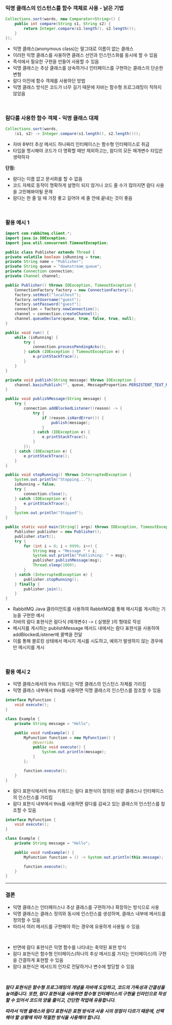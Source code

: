 ### 익명 클래스의 인스턴스를 함수 객체로 사용 - 낡은 기법

```java
Collections.sort(words, new Comparator<String>() {
	public int compare(String s1, String s2) {
		return Integer.compare(s1.length(), s2.length());
	}
});
```

-   익명 클래스(anonymous class)는 말그대로 이름이 없는 클래스
-   이러한 익명 클래스를 사용하면 클래스 선언과 인스턴스화를 동시에 할 수 있음
-   즉석에서 필요한 구현을 만들어 사용할 수 있음
-   익명 클래스는 추상 클래스를 상속하거나 인터페이스를 구현하는 클래스의 단순한 변형
-   람다 이전에 함수 객체를 사용하던 방법
-   익명 클래스 방식은 코드가 너무 길기 때문에 자바는 함수형 프로그래밍이 적하지 않았음

<br/>

### 람다를 사용한 함수 객체 - 익명 클래스 대체

```java
Collections.sort(words,
    (s1, s2) -> Integer.compare(s1.length(), s2.length()));
```

-   자바 8부터 추상 메서드 하나짜리 인터페이스는 함수형 인터페이스로 취급
-   타입을 명시해야 코드가 더 명확할 때만 제외하고는, 람다의 모든 매개변수 타입은 생략하자

**단점:**

-   람다는 이름 없고 문서화를 할 수 없음
-   코드 자체로 동작이 명확하게 설명이 되지 않거나 코드 줄 수가 많아지면 람다 사용을 고민해봐야될 문제
-   람다는 한 줄 일 때 가장 좋고 길어야 세 줄 안에 끝내는 것이 좋음

<br/>

### 활용 예시 1

```java
import com.rabbitmq.client.*;
import java.io.IOException;
import java.util.concurrent.TimeoutException;

public class Publisher extends Thread {
private volatile boolean isRunning = true;
private String name = "Publisher";
private String queue = "downstream_queue";
private Connection connection;
private Channel channel;

public Publisher() throws IOException, TimeoutException {
    ConnectionFactory factory = new ConnectionFactory();
    factory.setHost("localhost");
    factory.setUsername("guest");
    factory.setPassword("guest");
    connection = factory.newConnection();
    channel = connection.createChannel();
    channel.queueDeclare(queue, true, false, true, null);
}

public void run() {
    while (isRunning) {
        try {
            connection.processPendingAcks();
        } catch (IOException | TimeoutException e) {
            e.printStackTrace();
        }
    }
}

private void publish(String message) throws IOException {
    channel.basicPublish("", queue, MessageProperties.PERSISTENT_TEXT_PLAIN, message.getBytes());
}

public void publishMessage(String message) {
    try {
        connection.addBlockedListener((reason) -> {
            try {
                if (reason.isHardError()) {
                    publish(message);
                }
            } catch (IOException e) {
                e.printStackTrace();
            }
        });
    } catch (IOException e) {
        e.printStackTrace();
    }
}

public void stopRunning() throws InterruptedException {
    System.out.println("Stopping...");
    isRunning = false;
    try {
        connection.close();
    } catch (IOException e) {
        e.printStackTrace();
    }
    System.out.println("Stopped");
}

public static void main(String[] args) throws IOException, TimeoutException, InterruptedException {
    Publisher publisher = new Publisher();
    publisher.start();
    try {
        for (int i = 0; i < 9999; i++) {
            String msg = "Message " + i;
            System.out.println("Publishing: " + msg);
            publisher.publishMessage(msg);
            Thread.sleep(1000);
        }
    } catch (InterruptedException e) {
        publisher.stopRunning();
    } finally {
        publisher.join();
    }
}
```

-   RabbitMQ Java 클라이언트를 사용하여 RabbitMQ를 통해 메시지를 게시하는 기능을 구현한 예시
-   자바의 람다 표현식은 람다식 (매개변수) -> { 실행문 }의 형태로 작성
-   메시지를 게시하는 publishMessage 메서드 내에서는 람다 표현식을 사용하여 addBlockedListener에 콜백을 전달
-   이를 통해 블로킹 상태에서 메시지 게시를 시도하고, 예외가 발생하지 않는 경우에만 메시지를 게시

<br/>

### 활용 예시 2

-   익명 클래스에서의 this 키워드는 익명 클래스의 인스턴스 자체를 가리킴
-   익명 클래스 내부에서 this를 사용하면 익명 클래스의 인스턴스를 참조할 수 있음

```java
interface MyFunction {
    void execute();
}

class Example {
    private String message = "Hello";

    public void runExample() {
        MyFunction function = new MyFunction() {
            @Override
            public void execute() {
                System.out.println(message);
            }
        };

        function.execute();
    }
}
```

-   람다 표현식에서의 this 키워드는 람다 표현식이 정의된 바깥 클래스나 인터페이스의 인스턴스를 가리킴
-   람다 표현식 내부에서 this를 사용하면 람다를 감싸고 있는 클래스의 인스턴스를 참조할 수 있음

```java
interface MyFunction {
    void execute();
}

class Example {
    private String message = "Hello";

    public void runExample() {
        MyFunction function = () -> System.out.println(this.message);

        function.execute();
    }
}
```

---

### 결론

-   익명 클래스는 인터페이스나 추상 클래스를 구현하거나 확장하는 방식으로 사용
-   익명 클래스는 클래스 정의와 동시에 인스턴스를 생성하며, 클래스 내부에 메서드를 정의할 수 있음
-   따라서 여러 메서드를 구현해야 하는 경우에 유용하게 사용될 수 있음

<br/>

-   반면에 람다 표현식은 익명 함수를 나타내는 축약된 표현 방식
-   람다 표현식은 함수형 인터페이스(하나의 추상 메서드를 가지는 인터페이스)의 구현을 간결하게 표현할 수 있음
-   람다 표현식은 메서드의 인자로 전달하거나 변수에 할당할 수 있음

<br/>

**_람다 표현식은 함수형 프로그래밍의 개념을 자바에 도입하고, 코드의 가독성과 간결성을 높여줍니다. 또한, 람다 표현식을 사용하면 함수형 인터페이스의 구현을 인라인으로 작성할 수 있어서 코드의 양을 줄이고, 간단한 작업에 유용합니다._**

**_따라서 익명 클래스와 람다 표현식은 표현 방식과 사용 시의 장점이 다르기 때문에, 선택해야 할 상황에 따라 적절한 방식을 사용해야 합니다._**
